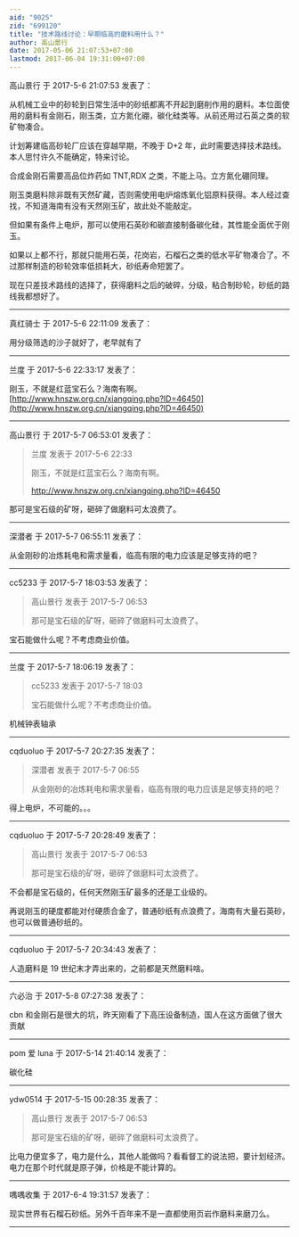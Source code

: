 ```yaml
---
aid: "9025"
zid: "699120"
title: "技术路线讨论：早期临高的磨料用什么？"
author: 高山景行
date: 2017-05-06 21:07:53+07:00
lastmod: 2017-06-04 19:31:00+07:00
---
```


高山景行 于 2017-5-6 21:07:53 发表了：

从机械工业中的砂轮到日常生活中的砂纸都离不开起到磨削作用的磨料。本位面使用的磨料有金刚石，刚玉类，立方氮化硼，碳化硅类等。从前还用过石英之类的软矿物凑合。

计划筹建临高砂轮厂应该在穿越早期，不晚于 D+2 年，此时需要选择技术路线。本人思忖许久不能确定，特来讨论。

合成金刚石需要高品位炸药如 TNT,RDX 之类，不能上马。立方氮化硼同理。

刚玉类磨料除非既有天然矿藏，否则需使用电炉熔炼氧化铝原料获得。本人经过查找，不知道海南有没有天然刚玉矿，故此处不能敲定。

但如果有条件上电炉，那可以使用石英砂和碳直接制备碳化硅，其性能全面优于刚玉。

如果以上都不行，那就只能用石英，花岗岩，石榴石之类的低水平矿物凑合了。不过那样制造的砂轮效率低损耗大，砂纸寿命短罢了。

现在只差技术路线的选择了，获得磨料之后的破碎，分级，粘合制砂轮，砂纸的路线我都想好了。

---

真红骑士 于 2017-5-6 22:11:09 发表了：

用分级筛选的沙子就好了，老早就有了

---

兰度 于 2017-5-6 22:33:17 发表了：

刚玉，不就是红蓝宝石么？海南有啊。[http://www.hnszw.org.cn/xiangqing.php?ID=46450](http://www.hnszw.org.cn/xiangqing.php?ID=46450)

---

高山景行 于 2017-5-7 06:53:01 发表了：

> 兰度 发表于 2017-5-6 22:33
>
> 刚玉，不就是红蓝宝石么？海南有啊。
>
> http://www.hnszw.org.cn/xiangqing.php?ID=46450

那可是宝石级的矿呀，砸碎了做磨料可太浪费了。

---

深潜者 于 2017-5-7 06:55:11 发表了：

从金刚砂的冶炼耗电和需求量看，临高有限的电力应该是足够支持的吧？

---

cc5233 于 2017-5-7 18:03:53 发表了：

> 高山景行 发表于 2017-5-7 06:53
>
> 那可是宝石级的矿呀，砸碎了做磨料可太浪费了。

宝石能做什么呢？不考虑商业价值。

---

兰度 于 2017-5-7 18:06:19 发表了：

> cc5233 发表于 2017-5-7 18:03
>
> 宝石能做什么呢？不考虑商业价值。

机械钟表轴承

---

cqduoluo 于 2017-5-7 20:27:35 发表了：

> 深潜者 发表于 2017-5-7 06:55
>
> 从金刚砂的冶炼耗电和需求量看，临高有限的电力应该是足够支持的吧？

得上电炉，不可能的。。。

---

cqduoluo 于 2017-5-7 20:28:49 发表了：

> 高山景行 发表于 2017-5-7 06:53
>
> 那可是宝石级的矿呀，砸碎了做磨料可太浪费了。

不会都是宝石级的，任何天然刚玉矿最多的还是工业级的。

再说刚玉的硬度都能对付硬质合金了，普通砂纸有点浪费了，海南有大量石英砂，也可以做普通砂纸的。

---

cqduoluo 于 2017-5-7 20:34:43 发表了：

人造磨料是 19 世纪末才弄出来的，之前都是天然磨料啥。

---

六必治 于 2017-5-8 07:27:38 发表了：

cbn 和金刚石是很大的坑，昨天刚看了下高压设备制造，国人在这方面做了很大贡献

---

pom 爱 luna 于 2017-5-14 21:40:14 发表了：

碳化硅

---

ydw0514 于 2017-5-15 00:28:35 发表了：

> 高山景行 发表于 2017-5-7 06:53
>
> 那可是宝石级的矿呀，砸碎了做磨料可太浪费了。

比电力便宜多了，电力是什么，其他人能做吗？看看督工的说法把，要计划经济。电力在那个时代就是原子弹，价格是不能计算的。

---

喁喁收集 于 2017-6-4 19:31:57 发表了：

现实世界有石榴石砂纸。另外千百年来不是一直都使用页岩作磨料来磨刀么。

---
